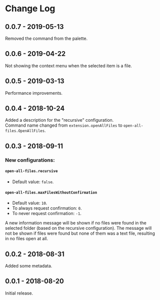 # Change Log

## 0.0.7 - 2019-05-13
Removed the command from the palette.

## 0.0.6 - 2019-04-22
Not showing the context menu when the selected item is a file.

## 0.0.5 - 2019-03-13
Performance improvements.

## 0.0.4 - 2018-10-24
Added a description for the "recursive" configuration.  
Command name changed from `extension.openAllFiles` to `open-all-files.OpenAllFiles`.

## 0.0.3 - 2018-09-11
### New configurations: 
#### `open-all-files.recursive`
- Default value: `false`.

#### `open-all-files.maxFilesWithoutConfirmation`
- Default value: `10`.
- To always request confirmation: `0`.
- To never request confirmation: `-1`.

A new information message will be shown if no files were found in the selected folder (based on the recursive configuration). The message will not be shown if files were found but none of them was a text file, resulting in no files open at all.

## 0.0.2 - 2018-08-31
Added some metadata.

## 0.0.1 - 2018-08-20
Initial release.
